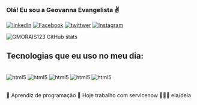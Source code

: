 
### Olá! Eu sou a Geovanna Evangelista ✌️

[![linkedln](https://img.shields.io/badge/LinkedIn-0077B5?style=for-the-badge&logo=linkedin&logoColor=white)](https://www.linkedin.com/in/geovanna-evangelista) 
[![Facebook](https://img.shields.io/badge/Facebook-1877F2?style=for-the-badge&logo=facebook&logoColor=white)](https://www.facebook.com/geovanna.moraes.5249) 
[![twittwer](https://img.shields.io/badge/Twitter-1DA1F2?style=for-the-badge&logo=twitter&logoColor=white)](https://twitter.com//Geovanna1908?t=TMcxaKQTbHjtFXh9D6XtcAEts=09)
[![Instagram](https://img.shields.io/badge/Instagram-E4405F?style=for-the-badge&logo=instagram&logoColor=white)](https://instagram.com/geh_evv)


![GMORAIS123 GitHub stats](https://github-readme-stats.vercel.app/api?username=GMORAIS123&show_icons=true&theme=radical)

## Tecnologias que eu uso no meu dia: 

<div style="display: inline block"><br/>
<img align="center" alt="html5" src="https://img.shields.io/badge/HTML5-E34F26?style=for-the-badge&logo=html5&logoColor=white"/>
<img align="center" alt="html5" src="https://img.shields.io/badge/CSS3-1572B6?style=for-the-badge&logo=css3&logoColor=white"/>
<img align="center" alt="html5" src="https://img.shields.io/badge/JavaScript-F7DF1E?style=for-the-badge&logo=javascript&logoColor=black"/>
<img align="center" alt="html5" src="https://img.shields.io/badge/TypeScript-007ACC?style=for-the-badge&logo=typescript&logoColor=white"/>
<img align="center" alt="html5" src="https://img.shields.io/badge/PHP-777BB4?style=for-the-badge&logo=php&logoColor=white"/>
<div><br>

🥰 Aprendiz de programação
💚 Hoje trabalho com servicenow
🙋🏻‍♀️ ela/dela


